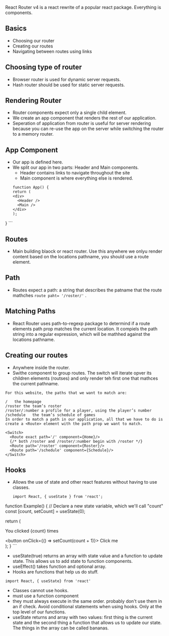 React Router v4 is a react rewrite of a popular react package. Everything is components. 

## Basics
- Choosing our router
- Creating our routes
- Navigating between routes using links

## Choosing type of router
- Browser router is used for dynamic server requests.
- Hash router should be used for static server requests.

## Rendering Router
- Router components expect only a single child element. 
- We create an app component that renders the rest of our application.
- Seperation of application from router is useful for server rendering because you can re-use the app on the server while switching the router to a memory router.

## App Component
- Our app is defined here. 
- We split our app in two parts: Header and Main components.
    * Header contains links to navigate throughout the site
    * Main component is where everything else is rendered.
    ```
    function App() {
  return (
    <div>
      <Header />
      <Main />
    </div>
  );
}
    ```

## Routes
- Main building blaock or react router. Use this anywhere we onlyu render content based on the locations pathname, you should use a route element.

## Path
- Routes expect a path: a string that describes the patname that the route mathches ``` route paht= '/roster/' ``` .

## Matching Paths
- React Router uses path-to-regexp package to determind if a route elements path prop matches the current location. It compiels the path string into a regular expression, which will be mathhed against the locations pathname.

## Creating our routes
- Anywhere inside the router. 
- Swithe component to group routes. The switch will iterate opver its children elements (routses) and only render teh first one that mathces the current pathname.
```
For this website, the paths that we want to match are:

/	the homepage
/roster	the team’s roster
/roster/:number	a profile for a player, using the player’s number
/schedule	the team’s schedule of games
In order to match a path in our application, all that we have to do is create a <Route> element with the path prop we want to match.

<Switch>
  <Route exact path='/' component={Home}/>
  {/* both /roster and /roster/:number begin with /roster */}
  <Route path='/roster' component={Roster}/>
  <Route path='/schedule' component={Schedule}/>
</Switch>
```
## Hooks
- Allows the use of state and other react features without having 
to use classes.
    ```
    import React, { useState } from 'react';

function Example() {
  // Declare a new state variable, which we'll call "count"
  const [count, setCount] = useState(0);

  return (
    <div>
      <p>You clicked {count} times</p>
      <button onClick={() => setCount(count + 1)}>
        Click me
      </button>
    </div>
  );
}
    ```

- useState(true) returns an array with state value and a function to update state. This allows us to add state to function components.
- useEffect() takes function and optional array.
- Hooks are functions that help us do stuff.
```
import React, { useState} from 'react'
```

- Classes cannot use hooks.
- must use a function component
- they must always execute in the same order. probably don't use them in an if check. Avoid conditional statements when using hooks. Only at the top level of our functions.
- useState returns and array with two values: first thing is the current state and the second thing a function that allows us to update our state. The things in the array can be called bananas.